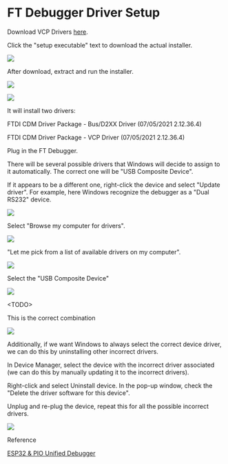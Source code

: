 # FT Debugger Driver Setup



Download VCP Drivers [here](https://ftdichip.com/drivers/vcp-drivers/).

Click the "setup executable" text to download the actual installer.

![](<../.gitbook/assets/image (18).png>)



After download, extract and run the installer.&#x20;

![](<../.gitbook/assets/image (90).png>)

![](<../.gitbook/assets/image (109).png>)

It will install two drivers:

FTDI CDM Driver Package - Bus/D2XX Driver (07/05/2021 2.12.36.4)

FTDI CDM Driver Package - VCP Driver (07/05/2021 2.12.36.4)





Plug in the FT Debugger.

There will be several possible drivers that Windows will decide to assign to it automatically. The correct one will be "USB Composite Device".



If it appears to be a different one, right-click the device and select "Update driver". For example, here Windows recognize the debugger as a "Dual RS232" device.

![](<../.gitbook/assets/image (39).png>)



Select "Browse my computer for drivers".

![](<../.gitbook/assets/image (65).png>)



"Let me pick from a list of available drivers on my computer".

![](<../.gitbook/assets/image (47).png>)



Select the "USB Composite Device"

![](<../.gitbook/assets/image (12).png>)



\<TODO>





This is the correct combination

![](<../.gitbook/assets/image (102).png>)





Additionally, if we want Windows to always select the correct device driver, we can do this by uninstalling other incorrect drivers.

In Device Manager, select the device with the incorrect driver associated (we can do this by manually updating it to the incorrect drivers).

Right-click and select Uninstall device. In the pop-up window, check the "Delete the driver software for this device".&#x20;

Unplug and re-plug the device, repeat this for all the possible incorrect drivers.

![](<../.gitbook/assets/image (50).png>)





Reference

[ESP32 & PIO Unified Debugger](https://community.platformio.org/t/esp32-pio-unified-debugger/4541/20)







